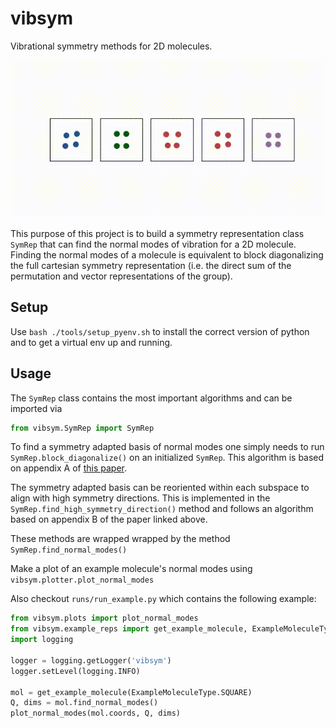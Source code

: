 # vibsym

Vibrational symmetry methods for 2D molecules. 

![](https://github.com/jbechtel/vibsym/blob/master/runs/input.gif "Square Molecule Normal Modes")

This purpose of this project is to build a symmetry representation class `SymRep` that can find the normal modes of vibration for a 2D molecule. Finding the normal modes of a molecule is equivalent to block diagonalizing the full cartesian symmetry representation (i.e. the direct sum of the permutation and vector representations of the group). 

## Setup
Use `bash ./tools/setup_pyenv.sh` to install the correct version of python and to get a virtual env up and running.

## Usage

The `SymRep` class contains the most important algorithms and can be imported via 
```python
from vibsym.SymRep import SymRep
```

To find a symmetry adapted basis of normal modes one simply needs to run `SymRep.block_diagonalize()` on an initialized `SymRep`. This algorithm is based on appendix A of [this paper](https://www.sciencedirect.com/science/article/pii/S0022509616309309).

The symmetry adapted basis can be reoriented within each subspace to align with high symmetry directions. This is implemented in the `SymRep.find_high_symmetry_direction()` method and follows an algorithm based on appendix B of the paper linked above. 

These methods are wrapped wrapped by the method `SymRep.find_normal_modes()`

Make a plot of an example molecule's normal modes using `vibsym.plotter.plot_normal_modes`

Also checkout `runs/run_example.py` which contains the following example:
```python
from vibsym.plots import plot_normal_modes
from vibsym.example_reps import get_example_molecule, ExampleMoleculeType
import logging

logger = logging.getLogger('vibsym')
logger.setLevel(logging.INFO)

mol = get_example_molecule(ExampleMoleculeType.SQUARE)
Q, dims = mol.find_normal_modes()
plot_normal_modes(mol.coords, Q, dims)

```



